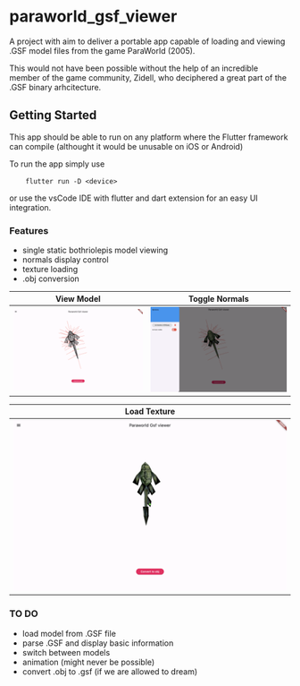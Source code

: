 # paraworld_gsf_viewer

A project with aim to deliver a portable app capable of loading and viewing 
.GSF model files from the game ParaWorld (2005).

This would not have been possible without the help of an incredible member of the game community, Zidell, who deciphered a great part of the .GSF binary arhcitecture.

## Getting Started

This app should be able to run on any platform where the Flutter framework can compile (althought it would be unusable on iOS or Android)

To run the app simply use 
```
    flutter run -D <device>
```

or use the vsCode IDE with flutter and dart extension for an easy UI integration.

### Features

- single static bothriolepis model viewing
- normals display control
- texture loading
- .obj conversion

| View Model                                         | Toggle Normals          |
| --------------------------------------------- | ---------------------- |
|![show1](./docs/screenshots/soft_capture1.png) | ![show2](./docs/screenshots/soft_capture2.png)

| Load Texture                                    |
|------------------------------------------------ |
|  ![show3](./docs/screenshots/soft_capture3.png) |


### TO DO

- load model from .GSF file
- parse .GSF and display basic information
- switch between models
- animation (might never be possible)
- convert .obj to .gsf (if we are allowed to dream)


